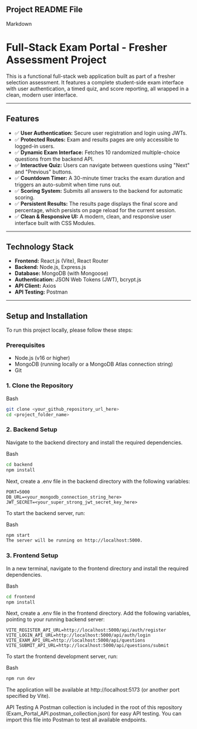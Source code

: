 ## Project README File
Markdown

# Full-Stack Exam Portal - Fresher Assessment Project

This is a functional full-stack web application built as part of a fresher selection assessment. It features a complete student-side exam interface with user authentication, a timed quiz, and score reporting, all wrapped in a clean, modern user interface.

---

## Features

- ✅ **User Authentication:** Secure user registration and login using JWTs.
- ✅ **Protected Routes:** Exam and results pages are only accessible to logged-in users.
- ✅ **Dynamic Exam Interface:** Fetches 10 randomized multiple-choice questions from the backend API.
- ✅ **Interactive Quiz:** Users can navigate between questions using "Next" and "Previous" buttons.
- ✅ **Countdown Timer:** A 30-minute timer tracks the exam duration and triggers an auto-submit when time runs out.
- ✅ **Scoring System:** Submits all answers to the backend for automatic scoring.
- ✅ **Persistent Results:** The results page displays the final score and percentage, which persists on page reload for the current session.
- ✅ **Clean & Responsive UI:** A modern, clean, and responsive user interface built with CSS Modules.

---

## Technology Stack

- **Frontend:** React.js (Vite), React Router
- **Backend:** Node.js, Express.js
- **Database:** MongoDB (with Mongoose)
- **Authentication:** JSON Web Tokens (JWT), bcrypt.js
- **API Client:** Axios
- **API Testing:** Postman

---

## Setup and Installation

To run this project locally, please follow these steps:

### **Prerequisites**
- Node.js (v16 or higher)
- MongoDB (running locally or a MongoDB Atlas connection string)
- Git

### **1. Clone the Repository**

Bash
```bash
git clone <your_github_repository_url_here>
cd <project_folder_name>
```
### **2. Backend Setup**
Navigate to the backend directory and install the required dependencies.

Bash
```bash
cd backend
npm install
```

Next, create a .env file in the backend directory with the following variables:
```
PORT=5000
DB_URL=<your_mongodb_connection_string_here>
JWT_SECRET=<your_super_strong_jwt_secret_key_here>
```
To start the backend server, run:

Bash
```bash
npm start
The server will be running on http://localhost:5000.
```
### **3. Frontend Setup**
In a new terminal, navigate to the frontend directory and install the required dependencies.

Bash
```bash
cd frontend
npm install
```

Next, create a .env file in the frontend directory. Add the following variables, pointing to your running backend server:
```
VITE_REGISTER_API_URL=http://localhost:5000/api/auth/register
VITE_LOGIN_API_URL=http://localhost:5000/api/auth/login
VITE_EXAM_API_URL=http://localhost:5000/api/questions
VITE_SUBMIT_API_URL=http://localhost:5000/api/questions/submit
```

To start the frontend development server, run:

Bash
```bash
npm run dev
```

The application will be available at http://localhost:5173 (or another port specified by Vite).

API Testing
A Postman collection is included in the root of this repository (Exam_Portal_API.postman_collection.json) for easy API testing. You can import this file into Postman to test all available endpoints.
